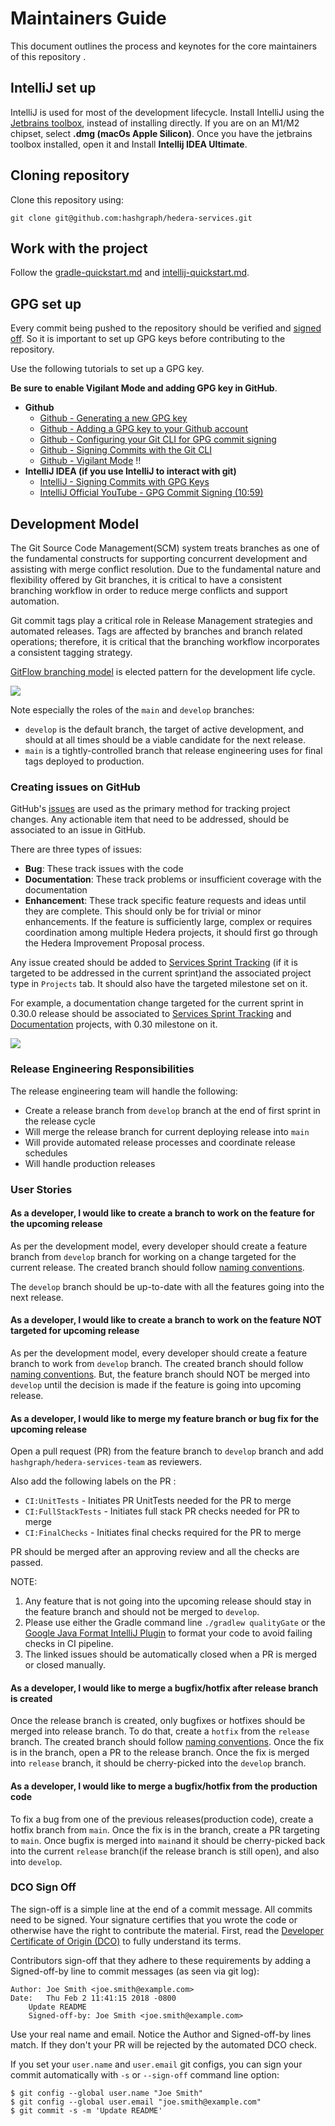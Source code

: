 # Maintainers Guide
This document outlines the process and keynotes for the core maintainers of this repository .

## IntelliJ set up

IntelliJ is used for most of the development lifecycle.
Install IntelliJ using the [Jetbrains toolbox](https://www.jetbrains.com/lp/toolbox/), instead of installing directly.
If you are on an M1/M2 chipset, select **.dmg (macOs Apple Silicon)**. Once you have the jetbrains toolbox installed,
open it and Install **Intellij IDEA Ultimate**.

## Cloning repository

Clone this repository using:
```
git clone git@github.com:hashgraph/hedera-services.git
```

## Work with the project

Follow the [gradle-quickstart.md](gradle-quickstart.md) and [intellij-quickstart.md](intellij-quickstart.md).

## GPG set up

Every commit being pushed to the repository should be verified and [signed off](#dco-sign-off). So it is important to set up GPG keys before
contributing to the repository.

Use the following tutorials to set up a GPG key.

**Be sure to enable Vigilant Mode and adding GPG key in GitHub**.

- **Github**
  - [Github - Generating a new GPG key](https://docs.github.com/en/authentication/managing-commit-signature-verification/generating-a-new-gpg-key)
  - [Github - Adding a GPG key to your Github account](https://docs.github.com/en/authentication/managing-commit-signature-verification/adding-a-gpg-key-to-your-github-account)
  - [Github - Configuring your Git CLI for GPG commit signing](https://docs.github.com/en/authentication/managing-commit-signature-verification/telling-git-about-your-signing-key)
  - [Github - Signing Commits with the Git CLI](https://docs.github.com/en/authentication/managing-commit-signature-verification/signing-commits)
  - [Github - Vigilant Mode](https://docs.github.com/en/authentication/managing-commit-signature-verification/displaying-verification-statuses-for-all-of-your-commits) ‼️
- **IntelliJ IDEA (if you use IntelliJ to interact with git)**
  - [IntelliJ - Signing Commits with GPG Keys](https://www.jetbrains.com/help/idea/set-up-GPG-commit-signing.html)
  - [IntelliJ Official YouTube - GPG Commit Signing (10:59)](https://youtu.be/RBhz-8fZN9A?t=659)

## Development Model

The Git Source Code Management(SCM) system treats branches as one of the fundamental constructs for supporting 
concurrent development and assisting with merge conflict resolution. Due to the fundamental nature and flexibility 
offered by Git branches, it is critical to have a consistent branching workflow in order to reduce merge conflicts and 
support automation.

Git commit tags play a critical role in Release Management strategies and automated releases. Tags are affected by
branches and branch related operations; therefore, it is critical that the branching workflow incorporates a consistent 
tagging strategy.

[GitFlow branching model](https://nvie.com/posts/a-successful-git-branching-model/) is elected pattern for the 
development life cycle.

<p>
    <img src="./assets/gitflow-branching-model.png"/>
</p>

Note especially the roles of the `main` and `develop` branches:

- `develop` is the default branch, the target of active development, and should at all times should be a viable candidate
  for the next release.
- `main` is a tightly-controlled branch that release engineering uses for final tags deployed to production.

### Creating issues on GitHub

GitHub's [issues](https://github.com/hashgraph/hedera-services/issues) are used as the primary method for tracking
project changes.
Any actionable item that need to be addressed, should be associated to an issue in GitHub.

There are three types of issues:
- **Bug**: These track issues with the code
- **Documentation**: These track problems or insufficient coverage with the documentation
- **Enhancement**: These track specific feature requests and ideas until they are complete. This should only be for
  trivial or minor enhancements. If the feature is sufficiently large, complex or requires coordination among multiple
  Hedera projects, it should first go through the Hedera Improvement Proposal process.

Any issue created should be added to [Services Sprint Tracking](https://github.com/orgs/hashgraph/projects/13) 
(if it is targeted to be addressed in the current sprint)and the associated project type in `Projects` tab. It should 
also have the targeted milestone set on it.

For example, a documentation change targeted for the current sprint in 0.30.0 release should be associated to
[Services Sprint Tracking](https://github.com/orgs/hashgraph/projects/13) and [Documentation](https://github.com/hashgraph/hedera-services/projects/32#card-85521291)
projects, with 0.30 milestone on it.

<p>
    <img src="./assets/labels-on-issue.png"/>
</p>

### Release Engineering Responsibilities

The release engineering team will handle the following:
- Create a release branch from `develop` branch at the end of first sprint in the release cycle
- Will merge the release branch for current deploying release into `main` 
- Will provide automated release processes and coordinate release schedules
- Will handle production releases

### User Stories

#### As a developer, I would like to create a branch to work on the feature for the upcoming release

As per the development model, every developer should create a feature branch from `develop` branch for working on a
change targeted for the current release. The created branch should follow [naming conventions](branch-naming-conventions.md).

The `develop` branch should be up-to-date with all the features going into the next release.

#### As a developer, I would like to create a branch to work on the feature NOT targeted for upcoming release

As per the development model, every developer should create a feature branch to work from `develop` branch. The created
branch should follow [naming conventions](branch-naming-conventions.md).
But, the feature branch should NOT be merged into `develop` until the decision is made if the feature is going into upcoming
release.

#### As a developer, I would like to merge my feature branch or bug fix for the upcoming release

Open a pull request (PR) from the feature branch to `develop` branch and add `hashgraph/hedera-services-team` as reviewers.

Also add the following labels on the PR :
- `CI:UnitTests` - Initiates PR UnitTests needed for the PR to merge
- `CI:FullStackTests` - Initiates full stack PR checks needed for PR to merge
- `CI:FinalChecks` - Initiates final checks required for the PR to merge

PR should be merged after an approving review and all the checks are passed.

NOTE:
1. Any feature that is not going into the upcoming release should stay in the feature branch and should not be merged
   to `develop`.
2. Please use either the Gradle command line `./gradlew qualityGate` or the [Google Java Format IntelliJ Plugin](https://github.com/google/google-java-format#intellij-android-studio-and-other-jetbrains-ides)
   to format your code to avoid failing checks in CI pipeline.
3. The linked issues should be automatically closed when a PR is merged or closed manually.

#### As a developer, I would like to merge a bugfix/hotfix after release branch is created

Once the release branch is created, only bugfixes or hotfixes should be merged into release branch. To do that, create
a `hotfix` from the `release` branch. The created branch should follow [naming conventions](branch-naming-conventions.md).
Once the fix is in the branch, open a PR to the release branch. Once the fix is merged into `release` branch, it should
be cherry-picked into the `develop` branch.

#### As a developer, I would like to merge a bugfix/hotfix from the production code

To fix a bug from one of the previous releases(production code), create a hotfix branch from `main`. Once the fix is in
the branch, create a PR targeting to `main`. Once bugfix is merged into `main`and it should be cherry-picked
back into the current `release` branch(if the release branch is still open), and also into `develop`.

### DCO Sign Off

The sign-off is a simple line at the end of a commit message. All commits need to be signed.
Your signature certifies that you wrote the code or otherwise have the right to contribute the material.
First, read the [Developer Certificate of Origin (DCO)](https://developercertificate.org/) to fully understand its terms.

Contributors sign-off that they adhere to these requirements by adding a Signed-off-by line to commit messages (as seen via git log):

```
Author: Joe Smith <joe.smith@example.com>
Date:   Thu Feb 2 11:41:15 2018 -0800
    Update README
    Signed-off-by: Joe Smith <joe.smith@example.com>
```
Use your real name and email. Notice the Author and Signed-off-by lines match. If they don't your PR will be rejected by
the automated DCO check.

If you set your `user.name` and `user.email` git configs, you can sign your commit automatically with `-s` or
`--sign-off` command line option:

```
$ git config --global user.name "Joe Smith"
$ git config --global user.email "joe.smith@example.com"
$ git commit -s -m 'Update README'
```